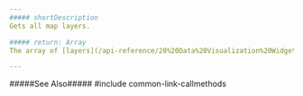 ```yaml
---
##### shortDescription
Gets all map layers.

##### return: Array
The array of [layers](/api-reference/20%20Data%20Visualization%20Widgets/dxVectorMap/7%20Map%20Elements/Layer '/Documentation/ApiReference/Data_Visualization_Widgets/dxVectorMap/Map_Elements/Layer/').

---
```

#####See Also#####
#include common-link-callmethods